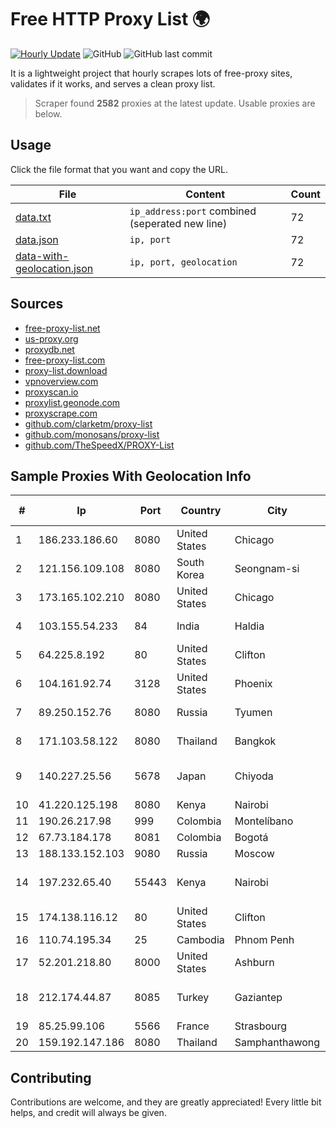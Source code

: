 
# Free HTTP Proxy List 🌍

[![Hourly Update](https://github.com/mertguvencli/http-proxy-list/actions/workflows/main.yml/badge.svg?branch=main)](https://github.com/mertguvencli/http-proxy-list/actions/workflows/main.yml)
![GitHub](https://img.shields.io/github/license/mertguvencli/http-proxy-list)
![GitHub last commit](https://img.shields.io/github/last-commit/mertguvencli/http-proxy-list)

It is a lightweight project that hourly scrapes lots of free-proxy sites, validates if it works, and serves a clean proxy list.


> Scraper found **2582** proxies at the latest update. Usable proxies are below.

## Usage

Click the file format that you want and copy the URL.


|File|Content|Count|
|----|-------|-----|
|[data.txt](https://raw.githubusercontent.com/mertguvencli/http-proxy-list/main/proxy-list/data.txt)|`ip_address:port` combined (seperated new line)|72|
|[data.json](https://raw.githubusercontent.com/mertguvencli/http-proxy-list/main/proxy-list/data.json)|`ip, port`|72|
|[data-with-geolocation.json](https://raw.githubusercontent.com/mertguvencli/http-proxy-list/main/proxy-list/data-with-geolocation.json)|`ip, port, geolocation`|72|

## Sources

* [free-proxy-list.net](https://free-proxy-list.net)
* [us-proxy.org](https://www.us-proxy.org)
* [proxydb.net](http://proxydb.net)
* [free-proxy-list.com](https://free-proxy-list.com/?page=&port=&type%5B%5D=http&type%5B%5D=https&up_time=0&search=Search)
* [proxy-list.download](https://www.proxy-list.download/HTTP)
* [vpnoverview.com](https://vpnoverview.com/privacy/anonymous-browsing/free-proxy-servers)
* [proxyscan.io](https://www.proxyscan.io)
* [proxylist.geonode.com](https://proxylist.geonode.com/api/proxy-list?limit=300&page=1&sort_by=lastChecked&sort_type=desc&protocols=http,https)
* [proxyscrape.com](https://api.proxyscrape.com/v2/?request=displayproxies&protocol=http&timeout=10000&country=all&ssl=all&anonymity=all)
* [github.com/clarketm/proxy-list](https://raw.githubusercontent.com/clarketm/proxy-list/master/proxy-list-raw.txt)
* [github.com/monosans/proxy-list](https://raw.githubusercontent.com/monosans/proxy-list/main/proxies/http.txt)
* [github.com/TheSpeedX/PROXY-List](https://raw.githubusercontent.com/TheSpeedX/PROXY-List/master/http.txt)


## Sample Proxies With Geolocation Info

|#|Ip|Port|Country|City|Internet Service Provider|
|-|--|----|-------|----|-------------------------|
|1|186.233.186.60|8080|United States|Chicago|Maxihost LTDA|
|2|121.156.109.108|8080|South Korea|Seongnam-si|Korea Telecom|
|3|173.165.102.210|8080|United States|Chicago|Comcast Cable Communications|
|4|103.155.54.233|84|India|Haldia|Pegasuswave Private Limited|
|5|64.225.8.192|80|United States|Clifton|DigitalOcean, LLC|
|6|104.161.92.74|3128|United States|Phoenix|Input Output Flood LLC|
|7|89.250.152.76|8080|Russia|Tyumen|JSC "ER-Telecom Holding"|
|8|171.103.58.122|8080|Thailand|Bangkok|True Internet Co., Ltd.|
|9|140.227.25.56|5678|Japan|Chiyoda|NTT PC Communications, Inc.|
|10|41.220.125.198|8080|Kenya|Nairobi|COMMSOL|
|11|190.26.217.98|999|Colombia|Montelíbano|ETB - Colombia|
|12|67.73.184.178|8081|Colombia|Bogotá|CTL LATAM|
|13|188.133.152.103|9080|Russia|Moscow|Enforta-MSK|
|14|197.232.65.40|55443|Kenya|Nairobi|Jamii Telecommunications Limited|
|15|174.138.116.12|80|United States|Clifton|DigitalOcean, LLC|
|16|110.74.195.34|25|Cambodia|Phnom Penh|EZECOM limited|
|17|52.201.218.80|8000|United States|Ashburn|Amazon.com, Inc.|
|18|212.174.44.87|8085|Turkey|Gaziantep|Turk Telekomunikasyon Anonim Sirketi|
|19|85.25.99.106|5566|France|Strasbourg|PLUSSERVER|
|20|159.192.147.186|8080|Thailand|Samphanthawong|CAT-BB|



## Contributing

Contributions are welcome, and they are greatly appreciated! Every
little bit helps, and credit will always be given.

